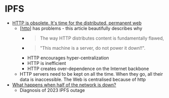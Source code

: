 IPFS
====

* [HTTP is obsolete. It's time for the distributed, permanent web](https://ipfs.io/ipfs/QmNhFJjGcMPqpuYfxL62VVB9528NXqDNMFXiqN5bgFYiZ1/its-time-for-the-permanent-web.html)
    * [[http]] has problems - this article beautifully describes why
        * > The way HTTP distributes content is fundamentally flawed, 
        * > "This machine is a server, do not power it down!!". 
        * HTTP encourages hyper-centralization
        * HTTP is inefficient
        * HTTP creates over-dependence on the Internet backbone
    * HTTP servers need to be kept on all the time. When they go, all their data is inaccessible. The Web is centralised because of http
* [What happens when half of the network is down?](https://blog.ipfs.tech/2023-ipfs-unresponsive-nodes/)
    * Diagnosis of 2023 IPFS outage

[//begin]: # "Autogenerated link references for markdown compatibility"
[http]: http.md "HTTP"
[//end]: # "Autogenerated link references"